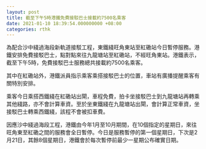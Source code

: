 ```yaml
---
layout: post
title: 截至下午5時港鐵免費接駁巴士接載約7500名乘客
date: 2021-01-10 18:39:54.000000000 +08:00
categories: rthk
---
```


為配合沙中綫過海段新軌道接駁工程，東鐵綫旺角東站至紅磡站今日暫停服務。港鐵安排免費接駁巴士，點對點來往九龍塘站至紅磡站，不經旺角東站。港鐵表示，截至下午5時，免費接駁巴士服務總共接載約7500名乘客。

其中在紅磡站外，港鐵派員指示乘客乘搭接駁巴士的位置，車站有廣播提醒乘客有關特別安排。

乘客今日乘搭西鐵綫在紅磡站出閘，車程免費，拍卡坐接駁巴士到九龍塘站再轉乘其他綫路，亦不會計算車資。至於坐東鐵綫在九龍塘站出閘，會計算正常車資，坐接駁巴士轉乘西鐵綫，該程不會被扣車費。

因應沙中綫過海段工程，港鐵由今年1月至10月期間，在10個指定的星期日，來往旺角東至紅磡之間的服務會全日暫停。今日是服務暫停的第一個星期日，下次是2月21日，其餘8個星期日，港鐵會於每次暫停前最少一星期公布確實日期。
